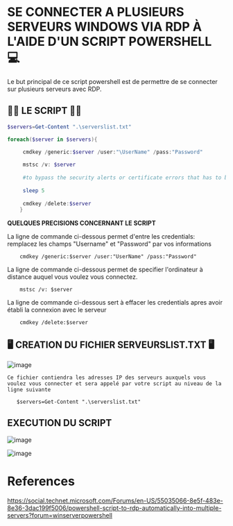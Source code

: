 


# SE CONNECTER A PLUSIEURS SERVEURS WINDOWS VIA RDP À L'AIDE D'UN SCRIPT POWERSHELL :computer:

Le but principal de ce script powershell est de permettre de se connecter sur plusieurs serveurs avec RDP. 

## 🏁🌟 LE SCRIPT 🌟🏁


```powershell
$servers=Get-Content ".\serverslist.txt"

foreach($server in $servers){

     cmdkey /generic:$server /user:"\UserName" /pass:"Password"
    
     mstsc /v: $server
    
     #to bypass the security alerts or certificate errors that has to be done manually
    
     sleep 5
    
     cmdkey /delete:$server
    }
```

**QUELQUES PRECISIONS CONCERNANT LE SCRIPT**

La ligne de commande ci-dessous permet d'entre les credentials: remplacez les champs "Username" et "Password" par vos informations

        cmdkey /generic:$server /user:"UserName" /pass:"Password"
        
        
La ligne de commande ci-dessous permet de specifier l'ordinateur à distance auquel vous voulez vous connectez.
        
        mstsc /v: $server
        
        
La ligne de commande ci-dessous sert à effacer les credentials apres avoir établi la connexion avec le serveur
        
        cmdkey /delete:$server
        

    

    
    
## 🖥️ CREATION DU FICHIER SERVEURSLIST.TXT 🖥️


![image](https://user-images.githubusercontent.com/55238107/115604350-470ddf00-a2af-11eb-89f0-e6557e7afc78.png)

    
    Ce fichier contiendra les adresses IP des serveurs auxquels vous voulez vous connecter et sera appelé par votre script au niveau de la ligne suivante
    
       $servers=Get-Content ".\serverslist.txt"
       
## EXECUTION DU SCRIPT

![image](https://user-images.githubusercontent.com/55238107/115946795-898f1180-a491-11eb-8184-e16bf840d039.png)

![image](https://user-images.githubusercontent.com/55238107/115946888-2c479000-a492-11eb-932c-10449b60ecb3.png)




# References

https://social.technet.microsoft.com/Forums/en-US/55035066-8e5f-483e-8e36-3dac199f5006/powershell-script-to-rdp-automatically-into-multiple-servers?forum=winserverpowershell

